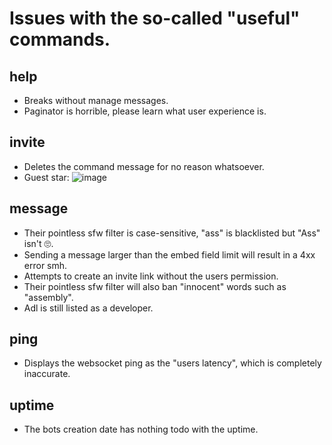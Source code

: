 # Issues with the so-called "useful" commands.

## help

- Breaks without manage messages.
- Paginator is horrible, please learn what user experience is.

## invite

- Deletes the command message for no reason whatsoever.
- Guest star:
![image](https://user-images.githubusercontent.com/71782391/133697052-39bb8eda-1ed5-40f5-bc41-ff2b0bbb56b0.png)



## message

- Their pointless sfw filter is case-sensitive, "ass" is blacklisted but "Ass" isn't 🙄.
- Sending a message larger than the embed field limit will result in a 4xx error smh.
- Attempts to create an invite link without the users permission.
- Their pointless sfw filter will also ban "innocent" words such as "assembly".
- Adl is still listed as a developer.

## ping

- Displays the websocket ping as the "users latency", which is completely inaccurate.

## uptime

- The bots creation date has nothing todo with the uptime.

